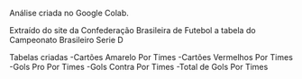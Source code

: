 Análise criada no Google Colab.

Extraído do site da Confederação Brasileira de Futebol a tabela do Campeonato Brasileiro Serie D

Tabelas criadas
-Cartões Amarelo Por Times
-Cartões Vermelhos Por Times
-Gols Pro Por Times
-Gols Contra Por Times
-Total de Gols Por Times
